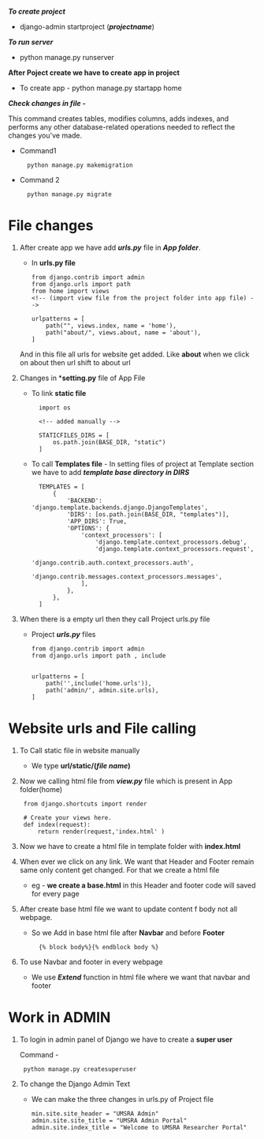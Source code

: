 ***To create project***

- django-admin startproject (***projectname***)

***To run server***

- python manage.py runserver

**After Poject create we have to create app in project**

- To create app - python manage.py startapp home

***Check changes in file -***

This command creates tables, modifies columns, adds indexes, and performs any other database-related operations needed to reflect the changes you've made.

- Command1
        
        python manage.py makemigration
- Command 2 

        python manage.py migrate


# File changes


1. After create app we have add ***urls.py*** file in ***App folder***. 

    -   In **urls.py file**

            from django.contrib import admin
            from django.urls import path
            from home import views 
            <!-- (import view file from the project folder into app file) -->

            urlpatterns = [ 
                path("", views.index, name = 'home'),
                path("about/", views.about, name = 'about'),
            ]
    And in this file all urls for website get added. Like **about** when we click on about then url shift to about url

2. Changes in ***setting.py** file of App File

    - To link **static file**
        
            import os

            <!-- added manually -->

            STATICFILES_DIRS = [
                os.path.join(BASE_DIR, "static")
            ]
    - To call **Templates file** - In setting files of project at Template section we have to add ***template base directory in DIRS***

            TEMPLATES = [
                {
                    'BACKEND': 'django.template.backends.django.DjangoTemplates',
                    'DIRS': [os.path.join(BASE_DIR, "templates")],
                    'APP_DIRS': True,
                    'OPTIONS': {
                        'context_processors': [
                            'django.template.context_processors.debug',
                            'django.template.context_processors.request',
                            'django.contrib.auth.context_processors.auth',
                            'django.contrib.messages.context_processors.messages',
                        ],
                    },
                },
            ]



3. When there is a empty url then they call Project urls.py file

    -   Project ***urls.py*** files
            <!-- by defalut admin url is present and if we want to enter any url to work as default urls we have to add here -->

            from django.contrib import admin
            from django.urls import path , include


            urlpatterns = [
                path('',include('home.urls')),
                path('admin/', admin.site.urls),
            ]


# Website urls and File calling

1. To Call static file in website manually

    - We type **url/static/(***file name***)**

2. Now we calling html file from ***view.py*** file which is present in App folder(home)

        from django.shortcuts import render

        # Create your views here.
        def index(request):
            return render(request,'index.html' )
    
    <!-- they return the html file which is present in template file with name of index.html -->

3. Now we have to create a html file in template folder with **index.html**

4. When ever we click on any link. We want that Header and Footer remain same only content get changed. For that we create a html file
    - eg - **we create a base.html** in this Header and footer code will saved for every page

5. After create base html file we want to update content f body not all webpage.
    - So we Add in base html file after **Navbar** and before **Footer**
        
            {% block body%}{% endblock body %}

6. To use Navbar and footer in every webpage 
    - We use ***Extend*** function in html file where we want that navbar and footer
    
# Work in ADMIN

1. To login in admin panel of Django we have to create a **super user** 

    Command -

        python manage.py createsuperuser

2. To change the Django Admin Text
    -   We can make the three changes in urls.py of Project file

            min.site.site_header = "UMSRA Admin"
            admin.site.site_title = "UMSRA Admin Portal"
            admin.site.index_title = "Welcome to UMSRA Researcher Portal"
